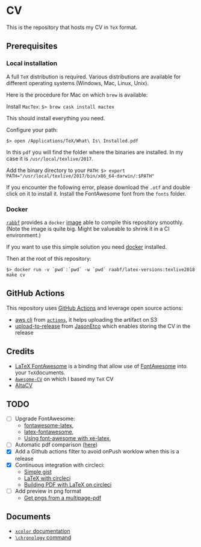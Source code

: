# CV

This is the repository that hosts my CV in `TeX` format.

## Prerequisites

### Local installation

A full `TeX` distribution is required. Various distributions are available for different operating systems (Windows, Mac, Linux, Unix).

Here is the procedure for Mac on which `brew` is available:

Install `MacTex`: `$> brew cask install mactex`

This should install everything you need.

Configure your path:

`$> open /Applications/TeX/What\ Is\ Installed.pdf`

In this `pdf` you will find the folder where the binaries are installed. In my case it is `/usr/local/texlive/2017`.

Add the binary directory to your `PATH`: `$> export PATH="/usr/local/texlive/2017/bin/x86_64-darwin/:$PATH"`

If you encounter the following error, please download the `.otf` and double click on it to install it. Install the FontAwesome font from the `fonts` folder.

### Docker

[`rabbf`](https://hub.docker.com/u/raabf) provides a `docker` [image](https://hub.docker.com/r/raabf/latex-versions/dockerfile) able to compile this repository smoothly. (Note the image is quite big. Might be valueable to shrink it in a CI environment.)

If you want to use this simple solution you need [docker](https://www.docker.com/) installed.

Then at the root of this repository:

```shell
$> docker run -v `pwd`:`pwd` -w `pwd` raabf/latex-versions:texlive2018 make cv
```

## GitHub Actions

This repository uses [GitHub Actions](https://help.github.com/articles/about-github-actions/) and leverage open source actions:
- [aws cli](https://github.com/actions/aws/tree/master/cli) from [`actions`](https://github.com/actions), it helps uploading the artifact on S3
- [upload-to-release](https://github.com/JasonEtco/upload-to-release) from [JasonEtco](https://github.com/JasonEtco) which enables storing the CV in the release

## Credits

- [LaTeX FontAwesome](https://github.com/plorcupine/latex-fontawesome) is a binding that allow use of [FontAwesome](http://fontawesome.io/) into your `TeX`documents.
- [`Awesome-CV`](https://github.com/posquit0/Awesome-CV) on which I based my `TeX` CV
- [AltaCV](https://github.com/liantze/AltaCV)

## TODO

- [ ] Upgrade FontAwesome:
  - [fontawesome-latex](https://github.com/xdanaux/fontawesome-latex),
  - [latex-fontawesome](https://github.com/plorcupine/latex-fontawesome),
  - [Using font-awesome with xe-latex](https://coderwall.com/p/r67dyq/using-font-awesome-with-xe-latex),
- [ ] Automatic pdf comparison ([here](https://github.com/vslavik/diff-pdf))
- [X] Add a Github actions filter to avoid onPush worklow when this is a release
- [X] Continuous integration with circleci:
  - [Simple gist](https://gist.github.com/retrage/dc0980ec4c79b33cd522c4f4f4b82900)
  - [LaTeX with circleci](https://github.com/deeptrain/latex-circleci)
  - [Building PDF with LaTeX on circleci](https://discuss.circleci.com/t/latex-pdf-building/668/3)
- [ ] Add preview in png format
  - [Get pngs from a multipage-pdf](https://www.snip2code.com/Snippet/238182/Get-pngs-from-a-multipage-pdf)

## Documents

- [`xcolor` documentation](http://www.tuteurs.ens.fr/noncvs/docs/xcolor/xcolor.pdf)
- [`\chronology` command](http://ctan.localhost.net.ar/macros/latex/contrib/chronology/chronology.pdf)
